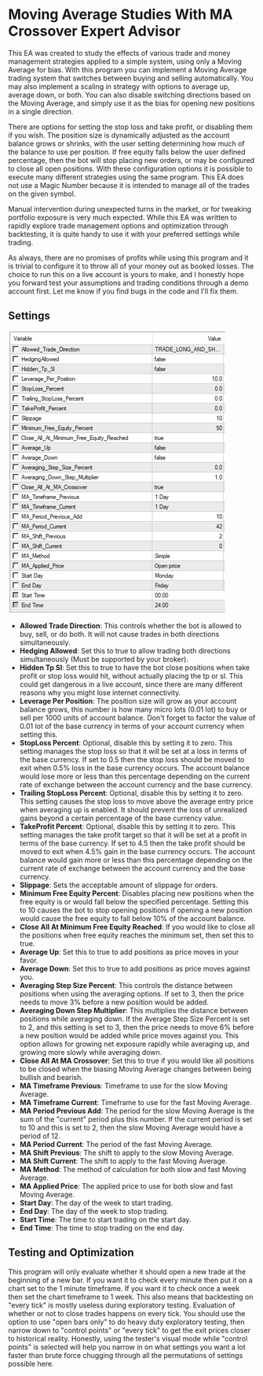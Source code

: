 # Moving Average Studies With MA Crossover Expert Advisor

This EA was created to study the effects of various trade and money management strategies applied to a simple system, using only a Moving Average for bias. With this program you can implement a Moving Average trading system that switches between buying and selling automatically. You may also implement a scaling in strategy with options to average up, average down, or both. You can also disable switching directions based on the Moving Average, and simply use it as the bias for opening new positions in a single direction.

There are options for setting the stop loss and take profit, or disabling them if you wish. The position size is dynamically adjusted as the account balance grows or shrinks, with the user setting determining how much of the balance to use per position. If free equity falls below the user defined percentage, then the bot will stop placing new orders, or may be configured to close all open positions. With these configuration options it is possible to execute many different strategies using the same program. This EA does not use a Magic Number because it is intended to manage all of the trades on the given symbol.

Manual intervention during unexpected turns in the market, or for tweaking portfolio exposure is very much expected. While this EA was written to rapidly explore trade management options and optimization through backtesting, it is quite handy to use it with your preferred settings while trading.

As always, there are no promises of profits while using this program and it is trivial to configure it to throw all of your money out as booked losses. The choice to run this on a live account is yours to make, and I honestly hope you forward test your assumptions and trading conditions through a demo account first. Let me know if you find bugs in the code and I'll fix them.



## Settings

![Screenshot of settings](README%20images/MA%20Crossover%20Settings.png)

 - **Allowed Trade Direction**: This controls whether the bot is allowed to buy, sell, or do both. It will not cause trades in both directions simultaneously.
 - **Hedging Allowed**: Set this to true to allow trading both directions simultaneously (Must be supported by your broker).
 - **Hidden Tp Sl**: Set this to true to have the bot close positions when take profit or stop loss would hit, without actually placing the tp or sl. This could get dangerous in a live account, since there are many different reasons why you might lose internet connectivity.
 - **Leverage Per Position**: The position size will grow as your account balance grows, this number is how many micro lots (0.01 lot) to buy or sell per 1000 units of account balance. Don't forget to factor the value of 0.01 lot of the base currency in terms of your account currency when setting this.
 - **StopLoss Percent**: Optional, disable this by setting it to zero. This setting manages the stop loss so that it will be set at a loss in terms of the base currency. If set to 0.5 then the stop loss should be moved to exit when 0.5% loss in the base currency occurs. The account balance would lose more or less than this percentage depending on the current rate of exchange between the account currency and the base currency.
 - **Trailing StopLoss Percent**: Optional, disable this by setting it to zero. This setting causes the stop loss to move above the average entry price when averaging up is enabled. It should prevent the loss of unrealized gains beyond a certain percentage of the base currency value.
 - **TakeProfit Percent**: Optional, disable this by setting it to zero. This setting manages the take profit target so that it will be set at a profit in terms of the base currency. If set to 4.5 then the take profit should be moved to exit when 4.5% gain in the base currency occurs. The account balance would gain more or less than this percentage depending on the current rate of exchange between the account currency and the base currency.
 - **Slippage**: Sets the acceptable amount of slippage for orders.
 - **Minimum Free Equity Percent**: Disables placing new positions when the free equity is or would fall below the specified percentage. Setting this to 10 causes the bot to stop opening positions if opening a new position would cause the free equity to fall below 10% of the account balance.
 - **Close All At Minimum Free Equity Reached**: If you would like to close all the positions when free equity reaches the minimum set, then set this to true.
 - **Average Up**: Set this to true to add positions as price moves in your favor.
 - **Average Down**: Set this to true to add positions as price moves against you.
 - **Averaging Step Size Percent**: This controls the distance between positions when using the averaging options. If set to 3, then the price needs to move 3% before a new position would be added.
 - **Averaging Down Step Multiplier**: This multiplies the distance between positions while averaging down. If the Average Step Size Percent is set to 2, and this setting is set to 3, then the price needs to move 6% before a new position would be added while price moves against you. This option allows for growing net exposure rapidly while averaging up, and growing more slowly while averaging down.
 - **Close All At MA Crossover**: Set this to true if you would like all positions to be closed when the biasing Moving Average changes between being bullish and bearish.
 - **MA Timeframe Previous**: Timeframe to use for the slow Moving Average.
 - **MA Timeframe Current**: Timeframe to use for the fast Moving Average.
 - **MA Period Previous Add**: The period for the slow Moving Average is the sum of the "current" period plus this number. If the current period is set to 10 and this is set to 2, then the slow Moving Average would have a period of 12.
 - **MA Period Current**: The period of the fast Moving Average.
 - **MA Shift Previous**: The shift to apply to the slow Moving Average.
 - **MA Shift Current**: The shift to apply to the fast Moving Average.
 - **MA Method**: The method of calculation for both slow and fast Moving Average.
 - **MA Applied Price**: The applied price to use for both slow and fast Moving Average.
 - **Start Day**: The day of the week to start trading.
 - **End Day**: The day of the week to stop trading.
 - **Start Time**: The time to start trading on the start day.
 - **End Time**: The time to stop trading on the end day.


## Testing and Optimization

This program will only evaluate whether it should open a new trade at the beginning of a new bar. If you want it to check every minute then put it on a chart set to the 1 minute timeframe. If you want it to check once a week then set the chart timeframe to 1 week. This also means that backtesting on "every tick" is mostly useless during exploratory testing. Evaluation of whether or not to close trades happens on every tick. You should use the option to use "open bars only" to do heavy duty exploratory testing, then narrow down to "control points" or "every tick" to get the exit prices closer to historical reality. Honestly, using the tester's visual mode while "control points" is selected will help you narrow in on what settings you want a lot faster than brute force chugging through all the permutations of settings possible here.
